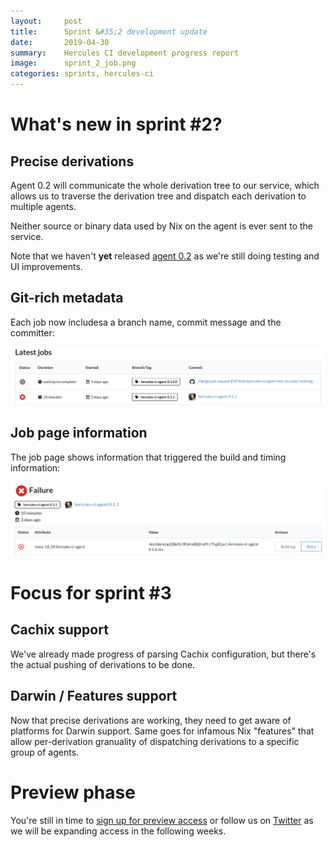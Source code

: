 ```yaml
---
layout:     post
title:      Sprint &#35;2 development update
date:       2019-04-30
summary:    Hercules CI development progress report
image:      sprint_2_job.png
categories: sprints, hercules-ci
---
```


# What's new in sprint #2?

## Precise derivations

Agent 0.2 will communicate the whole derivation tree to our service,
which allows us to traverse the derivation tree and dispatch each derivation to multiple agents.

Neither source or binary data used by Nix on the agent is ever sent to
the service.

Note that we haven't **yet** released [agent 0.2](https://github.com/hercules-ci/hercules-ci-agent/releases)
as we're still doing testing and UI improvements.

## Git-rich metadata

Each job now includesa a branch name, commit message and the committer:

![Job rich metadata](/images/sprint_2_git_rich.png)

## Job page information

The job page shows information that triggered the build and timing information:

![Job page](/images/sprint_2_job.png)

# Focus for sprint #3

## Cachix support

We've already made progress of parsing Cachix configuration, but
there's the actual pushing of derivations to be done.

## Darwin / Features support

Now that precise derivations are working, they need to get aware of platforms for Darwin support.
Same goes for infamous Nix "features" that allow per-derivation granuality of dispatching
derivations to a specific group of agents.

# Preview phase

You're still in time to [sign up for preview access](https://hercules-ci.com) or follow us on 
[Twitter](https://twitter.com/hercules_ci) as we will be expanding access in the following weeks.


